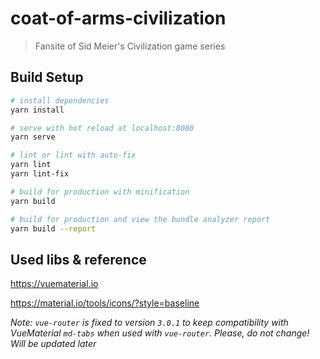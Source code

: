 # coat-of-arms-civilization

> Fansite of Sid Meier's Civilization  game series

## Build Setup

``` bash
# install dependencies
yarn install

# serve with hot reload at localhost:8080
yarn serve

# lint or lint with auto-fix
yarn lint
yarn lint-fix

# build for production with minification
yarn build

# build for production and view the bundle analyzer report
yarn build --report
```

## Used libs & reference

https://vuematerial.io

https://material.io/tools/icons/?style=baseline

*Note: `vue-router` is fixed to version `3.0.1` to keep compatibility with VueMaterial `md-tabs` when used with `vue-router`.
Please, do not change! Will be updated later*
